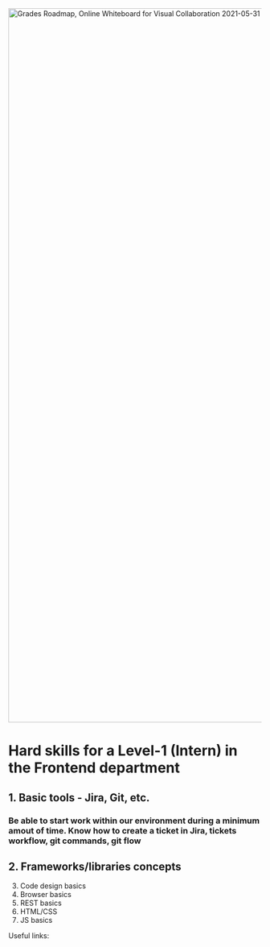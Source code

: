 <img width="1419" alt="Grades Roadmap, Online Whiteboard for Visual Collaboration 2021-05-31 13-22-56" src="https://user-images.githubusercontent.com/47868427/120179523-5ddf1400-c213-11eb-97b8-b6ded920c4f0.png">

# Hard skills for a Level-1 (Intern) in the Frontend department

## 1. Basic tools - Jira, Git, etc. 
### Be able to start work within our environment during a minimum amout of time. Know how to create a ticket in Jira, tickets workflow, git commands, git flow

## 2. Frameworks/libraries concepts
3. Code design basics
4. Browser basics
5. REST basics
6. HTML/CSS
7. JS basics

Useful links:
